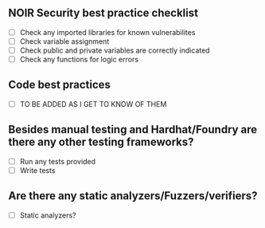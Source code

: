 ## NOIR Security best practice checklist
- [ ] Check any imported libraries for known vulnerabilites
- [ ] Check variable assignment
- [ ] Check public and private variables are correctly indicated
- [ ] Check any functions for logic errors

## Code best practices
- [ ] TO BE ADDED AS I GET TO KNOW OF THEM

## Besides manual testing and Hardhat/Foundry are there any other testing frameworks?
- [ ] Run any tests provided
- [ ] Write tests

## Are there any static analyzers/Fuzzers/verifiers?
- [ ] Static analyzers?
